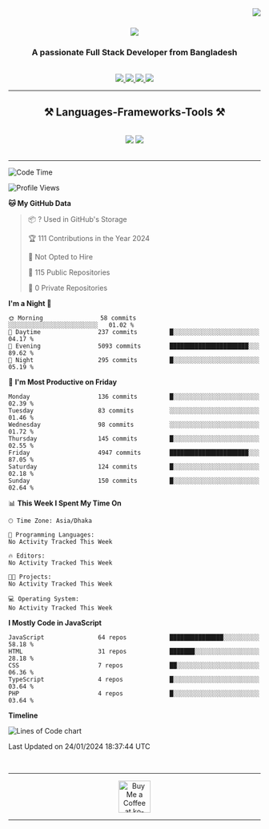 <img align="right" src="https://visitor-badge.laobi.icu/badge?page_id=salesp07.salesp07" />

<h1 align="center">
    <img src="https://readme-typing-svg.herokuapp.com/?font=Righteous&size=35&center=true&vCenter=true&width=500&height=70&duration=4000&lines=Hi+There!+👋;+I'm+Sourav+Arefin;" />
</h1>

<h3 align="center">A passionate Full Stack Developer from Bangladesh</h3>

<br/>


 
<div align="center"> 
  <a href="mailto:khansourav58@gmail.com">
    <img src="https://img.shields.io/badge/Gmail-333333?style=for-the-badge&logo=gmail&logoColor=red" />
  </a>
  <a href="https://www.linkedin.com/in/sourav-arefin/" target="_blank">
    <img src="https://img.shields.io/badge/LinkedIn-0077B5?style=for-the-badge&logo=linkedin&logoColor=white" target="_blank" />
  </a>
  <a href="https://www.facebook.com/profile.php?id=100013452185380" target="_blank">
    <img src="https://img.shields.io/badge/facebook-316FF6?style=for-the-badge&logo=facebook&logoColor=white" target="_blank" />
  </a>
  <a href="https://souravarefin.vercel.app/" target="_blank">
     <img src="https://img.shields.io/badge/Portfolio-black?style=for-the-badge&logo=todoist&logoColor=white" target="_blank" /> <!-- sqlite, safari, google-chrome are other good icon options -->
  </a>
</div>

 <hr/>
 
<h2 align="center">⚒️ Languages-Frameworks-Tools ⚒️</h2>
<br/>
<div align="center">
    <img src="https://skillicons.dev/icons?i=react,bootstrap,mui,html,css,vscode,github,figma,tailwind,sass,git" />
    <img src="https://skillicons.dev/icons?i=nodejs,javascript,typescript,express,firebase,mongodb,nextjs,postgresql," /><br>
</div>

<br/>
<hr/>





<!--START_SECTION:waka-->
![Code Time](http://img.shields.io/badge/Code%20Time-49%20hrs%204%20mins-blue)

![Profile Views](http://img.shields.io/badge/Profile%20Views-0-blue)

**🐱 My GitHub Data** 

> 📦 ? Used in GitHub's Storage 
 > 
> 🏆 111 Contributions in the Year 2024
 > 
> 🚫 Not Opted to Hire
 > 
> 📜 115 Public Repositories 
 > 
> 🔑 0 Private Repositories 
 > 
**I'm a Night 🦉** 

```text
🌞 Morning                58 commits          ░░░░░░░░░░░░░░░░░░░░░░░░░   01.02 % 
🌆 Daytime                237 commits         █░░░░░░░░░░░░░░░░░░░░░░░░   04.17 % 
🌃 Evening                5093 commits        ██████████████████████░░░   89.62 % 
🌙 Night                  295 commits         █░░░░░░░░░░░░░░░░░░░░░░░░   05.19 % 
```
📅 **I'm Most Productive on Friday** 

```text
Monday                   136 commits         █░░░░░░░░░░░░░░░░░░░░░░░░   02.39 % 
Tuesday                  83 commits          ░░░░░░░░░░░░░░░░░░░░░░░░░   01.46 % 
Wednesday                98 commits          ░░░░░░░░░░░░░░░░░░░░░░░░░   01.72 % 
Thursday                 145 commits         █░░░░░░░░░░░░░░░░░░░░░░░░   02.55 % 
Friday                   4947 commits        ██████████████████████░░░   87.05 % 
Saturday                 124 commits         █░░░░░░░░░░░░░░░░░░░░░░░░   02.18 % 
Sunday                   150 commits         █░░░░░░░░░░░░░░░░░░░░░░░░   02.64 % 
```


📊 **This Week I Spent My Time On** 

```text
🕑︎ Time Zone: Asia/Dhaka

💬 Programming Languages: 
No Activity Tracked This Week

🔥 Editors: 
No Activity Tracked This Week

🐱‍💻 Projects: 
No Activity Tracked This Week

💻 Operating System: 
No Activity Tracked This Week
```

**I Mostly Code in JavaScript** 

```text
JavaScript               64 repos            ███████████████░░░░░░░░░░   58.18 % 
HTML                     31 repos            ███████░░░░░░░░░░░░░░░░░░   28.18 % 
CSS                      7 repos             ██░░░░░░░░░░░░░░░░░░░░░░░   06.36 % 
TypeScript               4 repos             █░░░░░░░░░░░░░░░░░░░░░░░░   03.64 % 
PHP                      4 repos             █░░░░░░░░░░░░░░░░░░░░░░░░   03.64 % 
```



**Timeline**

![Lines of Code chart](https://raw.githubusercontent.com/SouravArefin/SouravArefin/main/assets/bar_graph.png)


 Last Updated on 24/01/2024 18:37:44 UTC
<!--END_SECTION:waka-->

<br/>
<hr/>
<div align="center">
<a href='https://ko-fi.com/V7V4RAK9C' target='_blank'><img height='64' style='border:0px;height:64px;' src='https://storage.ko-fi.com/cdn/kofi1.png?v=3' border='0' alt='Buy Me a Coffee at ko-fi.com' /></a>
</div>
<hr/>
